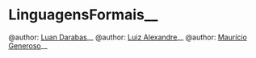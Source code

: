 # LinguagensFormais__

@author: [Luan Darabas](https://github.com/luandr)__
@author: [Luiz Alexandre](https://github.com/LuizAlexandre17)__
@author: [Maurício Generoso](https://github.com/programmerGM)__
